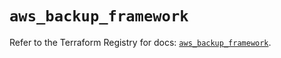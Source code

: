 # `aws_backup_framework`

Refer to the Terraform Registry for docs: [`aws_backup_framework`](https://registry.terraform.io/providers/hashicorp/aws/5.72.0/docs/resources/backup_framework).
